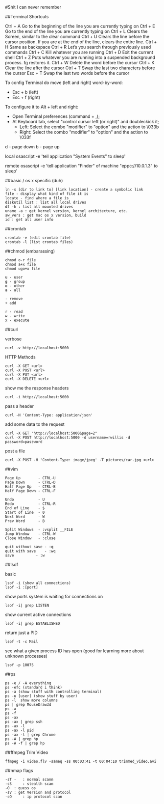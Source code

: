 #Shit I can never remember

##Terminal Shortcuts

Ctrl + A 	Go to the beginning of the line you are currently typing on
Ctrl + E 	Go to the end of the line you are currently typing on
Ctrl + L 	Clears the Screen, similar to the clear command
Ctrl + U 	Clears the line before the cursor position. If you are at the end of the line, clears the entire line.
Ctrl + H 	Same as backspace
Ctrl + R 	Let’s you search through previously used commands
Ctrl + C 	Kill whatever you are running
Ctrl + D 	Exit the current shell
Ctrl + Z 	Puts whatever you are running into a suspended background process. fg restores it.
Ctrl + W 	Delete the word before the cursor
Ctrl + K 	Clear the line after the cursor
Ctrl + T 	Swap the last two characters before the cursor
Esc + T 	Swap the last two words before the cursor

To config Terminal do move (left and right) word-by-word:
 - Esc + b (left)
 - Esc + f (right)

To configure it to Alt + left and right:
 - Open Terminal preferences (command + ,);
 - At Keyboard tab, select "control cursor left (or right)" and doubleckick it;
    - Left: Select the combo "modifier" to "option" and the action to \033b
    - Right: Select the combo "modifier" to "option" and the action to \033f

d - page down
b - page up

local
osascript -e 'tell application "System Events" to sleep'

remote
osascript -e 'tell application "Finder" of machine "eppc://10.0.1.3" to sleep'


##basic / os x specific (duh)
```
ln -s [dir to link to] [link location] - create a symbolic link
file - display what kind of file it is
locate - find where a file is
diskutil list : list all local drives
df -h : list all mounted drives
uname -a : get kernel version, kernel architecture, etc.
sw_vers : get mac os x version, build
id : get all user info
```

##crontab
```
crontab -e (edit crontab file)
crontab -l (list crontab files)
```

##chmod (embarassing)
```
chmod o-r file
chmod a+x file
chmod ugo+x file

u - user
g - group
o - other
a - all

- remove
+ add

r - read
w - write
x - execute
```

##curl

verbose
```
curl -v http://localhost:5000
```

HTTP Methods
```
curl -X GET <url>
curl -X POST <url>
curl -X PUT <url>
curl -X DELETE <url>
```

show me the response headers
```
curl -i http://localhost:5000
```

pass a header
```
curl -H 'Content-Type: application/json'
```

add some data to the request
```
curl -X GET "http://localhost:5000&page=2"
curl -X POST http://localhost:5000 -d username=rwillis -d password=password
```

post a file
```
curl -X POST -H 'Content-Type: image/jpeg' -T pictures/car.jpg <url>
```

##vim

```
Page Up        - CTRL-U
Page Down      - CTRL-D
Half Page Up   - CTRL-B
Half Page Down - CTRL-F

Undo 	       - U
Redo 	       - CTRL-R
End of Line    - $
Start of Line  - 0
Next Word      - W
Prev Word      - B

Split Windows  - :vsplit __FILE
Jump Window    - CTRL-W
Close Window   - :close

quit without save - :q
quit with save 	  - :wq
save		  - :w
```

##lsof

basic
```
lsof -i (show all connections)
lsof -i :[port]
```

show ports system is waiting for connections on
```
lsof -i| grep LISTEN
```

show current active connections
```
lsof -i| grep ESTABLISHED
```

return just a PID
```
lsof -t -c Mail
```

see what a given process ID has open (good for learning more about unknown processes)
```
lsof -p 10075
```

##ps

```
ps -e / -A everything
ps -efc (standard i think)
ps -a (show stuff with controlling terminal)
ps -u [user] (show stuff by user)
ps -l  show more columns
ps | grep MouseDraw3d
ps -a
ps -f
ps -ax
ps -ax | grep ssh
ps -ax -l
ps -ax -l pid
ps -ax -l | grep Chrome
ps -A | grep hp
ps -A -f | grep hp
```

##ffmpeg
Trim Video
```
ffmpeg -i video.flv -sameq -ss 00:03:41 -t 00:04:10 trimmed_video.avi
```

##nmap flags
```
-sT -	: normal scann
-sS 	: stealth scan
-O 	: guess os
-sV	: get Version and protocol
-sO 	: ip protocol scan
```